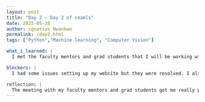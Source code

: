 ```yaml
---
layout: post
title: "Day 2 – Day 2 of ceamls"
date: 2025-05-28
author: ignatius Nwankwo
permalink: /day2.html
tags: ["Python","Machine learning", "Computer Vision"]

what_i_learned: |
  I met the faculty mentors and grad students that I will be working with and they explained our project. We will be working on a system that tracks eye movement in drivers to prevent sleep. We did a python workshop which was fun, and at the end we played the game Headband which was very engaging and interactive.

blockers: |
  I had some issues setting up my website but they were resolved. I also had some issues understanding some of the concepts taught in python 102 but after some practice I understood them.

reflection: |
  The meeting with my faculty mentors and grad students got me really pumped. The python workshop was a great refresher and it got me re-invested in programming and data management.
---
```

